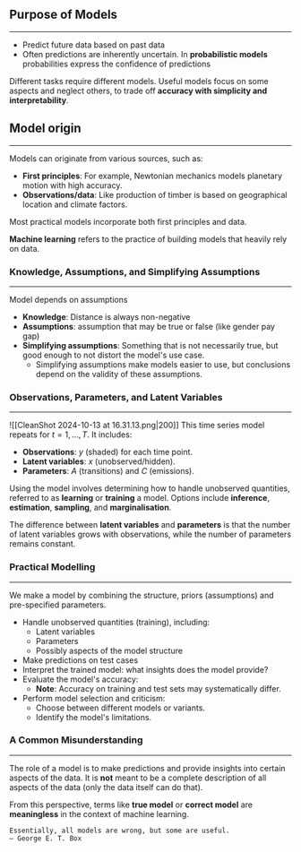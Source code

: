 ## Purpose of Models
---
- Predict future data based on past data
- Often predictions are inherently uncertain. In **probabilistic models** probabilities express the confidence of predictions

Different tasks require different models. Useful models focus on some aspects and
neglect others, to trade off **accuracy with simplicity and interpretability**.

## Model origin
---
Models can originate from various sources, such as:
- **First principles**: For example, Newtonian mechanics models planetary motion with high accuracy.
- **Observations/data**: Like production of timber is based on geographical location and climate factors. 

Most practical models incorporate both first principles and data.  

**Machine learning** refers to the practice of building models that heavily rely on data.

### Knowledge, Assumptions, and Simplifying Assumptions
--- 
Model depends on assumptions
- **Knowledge**: Distance is always non-negative
- **Assumptions**: assumption that may be true or false (like gender pay gap)
- **Simplifying assumptions**: Something that is not necessarily true, but good enough to not distort the model's use case.
	- Simplifying assumptions make models easier to use, but conclusions depend on the validity of these assumptions. 

### Observations, Parameters, and Latent Variables
--- 
![[CleanShot 2024-10-13 at 16.31.13.png|200]]
This time series model repeats for $t = 1, \dots, T$. It includes:
- **Observations**: $y$ (shaded) for each time point.
- **Latent variables**: $x$ (unobserved/hidden).
- **Parameters**: $A$ (transitions) and $C$ (emissions).

Using the model involves determining how to handle unobserved quantities, referred to as **learning** or **training** a model. Options include **inference**, **estimation**, **sampling**, and **marginalisation**.

The difference between **latent variables** and **parameters** is that the number of latent variables grows with observations, while the number of parameters remains constant.

### Practical Modelling
---
We make a model by combining the structure, priors (assumptions) and pre-specified parameters. 
- Handle unobserved quantities (training), including:
	- Latent variables
	- Parameters
	- Possibly aspects of the model structure
- Make predictions on test cases
- Interpret the trained model: what insights does the model provide?
- Evaluate the model's accuracy:
	- **Note**: Accuracy on training and test sets may systematically differ.
- Perform model selection and criticism:
	- Choose between different models or variants.
	- Identify the model's limitations.

### A Common Misunderstanding
--- 
The role of a model is to make predictions and provide insights into certain aspects of the data. It is **not** meant to be a complete description of all aspects of the data (only the data itself can do that).

From this perspective, terms like **true model** or **correct model** are **meaningless** in the context of machine learning.

	Essentially, all models are wrong, but some are useful.
	— George E. T. Box



